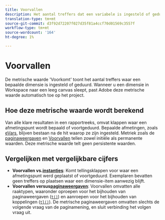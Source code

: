 ```yaml
---
title: Voorvallen
description: Het aantal treffers dat een variabele is ingesteld of geduurd.
translation-type: tm+mt
source-git-commit: d3f92d72207f027d35f81a4ccf70d01569c3557f
workflow-type: tm+mt
source-wordcount: '164'
ht-degree: 1%

---
```



# Voorvallen

De metrische waarde &#39;Voorkomt&#39; toont het aantal treffers waar een bepaalde dimensie is ingesteld of geduurd. Wanneer u een dimensie in Workspace naar een leeg canvas sleept, past Adobe deze metrische waarde automatisch toe op het project.

## Hoe deze metrische waarde wordt berekend

Van alle klare resultaten in een rapportreeks, omvat klappen waar een afmetingspunt wordt bepaald of voortgeduurd. Bepaalde afmetingen, zoals [eVars](../dimensions/evar.md), blijven bestaan na de hit waarop ze zijn ingesteld. Metriek zoals de [paginaweergaven](page-views.md) en [Voorvallen](occurrences.md) tellen zowel initiële als permanente waarden. Deze metrische waarde telt geen persistente waarden.

## Vergelijken met vergelijkbare cijfers

* **Voorvallen vs.[instanties](instances.md)**: Komt tellingsklappen voor waar een afmetingspunt werd geplaatst of voortgeduurd. Exemplaren bevatten geen treffers op plaatsen waar een dimensie-item aanwezig blijft.
* **Voorvallen versus[paginaweergaven](page-views.md)**: Voorvallen omvatten alle raaktypen, waaronder oproepen voor het bijhouden van paginaweergaven ([`t()`](/help/implement/vars/functions/t-method.md)) en aanroepen voor het bijhouden van koppelingen ([`tl()`](/help/implement/vars/functions/tl-method.md)). De metrische paginaweergaven omvatten slechts de volgende vraag van de paginamening, en sluit verbinding het volgen vraag uit.